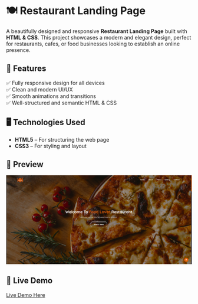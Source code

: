 # 🍽️ Restaurant Landing Page  

A beautifully designed and responsive **Restaurant Landing Page** built with **HTML & CSS**. This project showcases a modern and elegant design, perfect for restaurants, cafes, or food businesses looking to establish an online presence.  

## 🎨 Features  

✅ Fully responsive design for all devices  
✅ Clean and modern UI/UX  
✅ Smooth animations and transitions  
✅ Well-structured and semantic HTML & CSS   

## 🖥️ Technologies Used  

- **HTML5** – For structuring the web page  
- **CSS3** – For styling and layout  

## 📸 Preview  

![Restaurant Landing Page Screenshot](/img/preivew.png)  

## 🚀 Live Demo  

[Live Demo Here](https://ahmedragab15.github.io/Restaurant-Landing-Page)  
